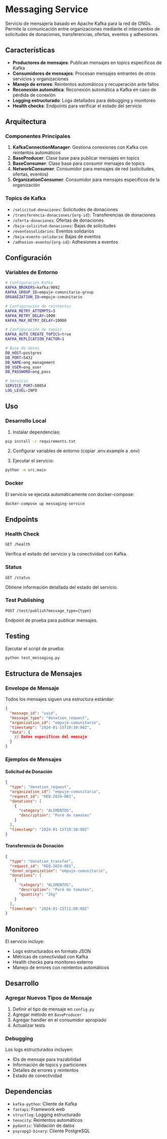 # Messaging Service

Servicio de mensajería basado en Apache Kafka para la red de ONGs. Permite la comunicación entre organizaciones mediante el intercambio de solicitudes de donaciones, transferencias, ofertas, eventos y adhesiones.

## Características

- **Productores de mensajes**: Publican mensajes en topics específicos de Kafka
- **Consumidores de mensajes**: Procesan mensajes entrantes de otros servicios y organizaciones
- **Manejo de errores**: Reintentos automáticos y recuperación ante fallos
- **Reconexión automática**: Reconexión automática a Kafka en caso de pérdida de conexión
- **Logging estructurado**: Logs detallados para debugging y monitoreo
- **Health checks**: Endpoints para verificar el estado del servicio

## Arquitectura

### Componentes Principales

1. **KafkaConnectionManager**: Gestiona conexiones con Kafka con reintentos automáticos
2. **BaseProducer**: Clase base para publicar mensajes en topics
3. **BaseConsumer**: Clase base para consumir mensajes de topics
4. **NetworkConsumer**: Consumidor para mensajes de red (solicitudes, ofertas, eventos)
5. **OrganizationConsumer**: Consumidor para mensajes específicos de la organización

### Topics de Kafka

- `/solicitud-donaciones`: Solicitudes de donaciones
- `/transferencia-donaciones/{org-id}`: Transferencias de donaciones
- `/oferta-donaciones`: Ofertas de donaciones
- `/baja-solicitud-donaciones`: Bajas de solicitudes
- `/eventossolidarios`: Eventos solidarios
- `/baja-evento-solidario`: Bajas de eventos
- `/adhesion-evento/{org-id}`: Adhesiones a eventos

## Configuración

### Variables de Entorno

```bash
# Configuración Kafka
KAFKA_BROKERS=kafka:9092
KAFKA_GROUP_ID=empuje-comunitario-group
ORGANIZATION_ID=empuje-comunitario

# Configuración de reintentos
KAFKA_RETRY_ATTEMPTS=3
KAFKA_RETRY_DELAY=1000
KAFKA_MAX_RETRY_DELAY=10000

# Configuración de topics
KAFKA_AUTO_CREATE_TOPICS=true
KAFKA_REPLICATION_FACTOR=1

# Base de datos
DB_HOST=postgres
DB_PORT=5432
DB_NAME=ong_management
DB_USER=ong_user
DB_PASSWORD=ong_pass

# Servicio
SERVICE_PORT=50054
LOG_LEVEL=INFO
```

## Uso

### Desarrollo Local

1. Instalar dependencias:
```bash
pip install -r requirements.txt
```

2. Configurar variables de entorno (copiar .env.example a .env)

3. Ejecutar el servicio:
```bash
python -m src.main
```

### Docker

El servicio se ejecuta automáticamente con docker-compose:

```bash
docker-compose up messaging-service
```

## Endpoints

### Health Check
```
GET /health
```
Verifica el estado del servicio y la conectividad con Kafka.

### Status
```
GET /status
```
Obtiene información detallada del estado del servicio.

### Test Publishing
```
POST /test/publish?message_type={type}
```
Endpoint de prueba para publicar mensajes.

## Testing

Ejecutar el script de prueba:

```bash
python test_messaging.py
```

## Estructura de Mensajes

### Envelope de Mensaje
Todos los mensajes siguen una estructura estándar:

```json
{
  "message_id": "uuid",
  "message_type": "donation_request",
  "organization_id": "empuje-comunitario",
  "timestamp": "2024-01-15T10:30:00Z",
  "data": {
    // Datos específicos del mensaje
  }
}
```

### Ejemplos de Mensajes

#### Solicitud de Donación
```json
{
  "type": "donation_request",
  "organization_id": "empuje-comunitario",
  "request_id": "REQ-2024-001",
  "donations": [
    {
      "category": "ALIMENTOS",
      "description": "Puré de tomates"
    }
  ],
  "timestamp": "2024-01-15T10:30:00Z"
}
```

#### Transferencia de Donación
```json
{
  "type": "donation_transfer",
  "request_id": "REQ-2024-001",
  "donor_organization": "empuje-comunitario",
  "donations": [
    {
      "category": "ALIMENTOS",
      "description": "Puré de tomates",
      "quantity": "2kg"
    }
  ],
  "timestamp": "2024-01-15T11:00:00Z"
}
```

## Monitoreo

El servicio incluye:

- Logs estructurados en formato JSON
- Métricas de conectividad con Kafka
- Health checks para monitoreo externo
- Manejo de errores con reintentos automáticos

## Desarrollo

### Agregar Nuevos Tipos de Mensaje

1. Definir el tipo de mensaje en `config.py`
2. Agregar método en `BaseProducer`
3. Agregar handler en el consumidor apropiado
4. Actualizar tests

### Debugging

Los logs estructurados incluyen:
- IDs de mensaje para trazabilidad
- Información de topics y particiones
- Detalles de errores y reintentos
- Estado de conectividad

## Dependencias

- `kafka-python`: Cliente de Kafka
- `fastapi`: Framework web
- `structlog`: Logging estructurado
- `tenacity`: Reintentos automáticos
- `pydantic`: Validación de datos
- `psycopg2-binary`: Cliente PostgreSQL